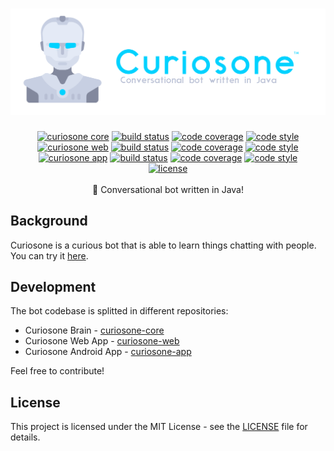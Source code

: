 <h1 align="center">
  <a href="https://curiosone-bot.github.io/"><img src="./media/curiosone-bot-logo.png" alt="curiosone-bot" /></a>
</h1>
<div align="center">
  <a href="https://github.com/curiosone-bot/curiosone-core"><img src="https://img.shields.io/badge/curiosone-core-00d2ff.svg" alt="curiosone core" /></a>
  <a href="https://travis-ci.org/curiosone-bot/curiosone-core"> <img src="https://travis-ci.org/curiosone-bot/curiosone-core.svg?branch=next" alt="build status"></a>
  <a href="https://codecov.io/gh/curiosone-bot/curiosone-core"><img src="https://img.shields.io/codecov/c/github/curiosone-bot/curiosone-core/next.svg" alt="code coverage" /></a>
  <a href="https://google.github.io/styleguide/javaguide.html"><img src="https://img.shields.io/badge/code_style-Google-5ed9c7.svg" alt="code style" /></a>
  <br>
  <a href="https://github.com/curiosone-bot/curiosone-web"><img src="https://img.shields.io/badge/curiosone-web-00d2ff.svg" alt="curiosone web" /></a>
  <a href="https://travis-ci.org/curiosone-bot/curiosone-web"> <img src="https://travis-ci.org/curiosone-bot/curiosone-web.svg?branch=master" alt="build status"></a>
  <a href="https://codecov.io/gh/curiosone-bot/curiosone-web"><img src="https://img.shields.io/codecov/c/github/curiosone-bot/curiosone-web/master.svg" alt="code coverage" /></a>
  <a href="https://google.github.io/styleguide/javaguide.html"><img src="https://img.shields.io/badge/code_style-Standard-5ed9c7.svg" alt="code style" /></a>
  <br>
  <a href="https://github.com/curiosone-bot/curiosone-app"><img src="https://img.shields.io/badge/curiosone-app-00d2ff.svg" alt="curiosone app" /></a>
  <a href="https://travis-ci.org/curiosone-bot/curiosone-app"> <img src="https://travis-ci.org/curiosone-bot/curiosone-app.svg?branch=master" alt="build status"></a>
  <a href="https://codecov.io/gh/curiosone-bot/curiosone-app"><img src="https://img.shields.io/codecov/c/github/curiosone-bot/curiosone-app/master.svg" alt="code coverage" /></a>
  <a href="https://google.github.io/styleguide/javaguide.html"><img src="https://img.shields.io/badge/code_style-Google-5ed9c7.svg" alt="code style" /></a>
  <br>
  <a href="LICENSE"><img src="https://img.shields.io/github/license/curiosone-bot/curiosone-core.svg" alt="license" /></a>
</div>
<br />
<div align="center">
  💬 Conversational bot written in Java!
</div>

## Background
Curiosone is a curious bot that is able to learn things chatting with people.  
You can try it [here](https://curiosone-bot.github.io/curiosone-web).

## Development
The bot codebase is splitted in different repositories:
- Curiosone Brain - [curiosone-core](https://github.com/curiosone-bot/curiosone-core)
- Curiosone Web App - [curiosone-web](https://github.com/curiosone-bot/curiosone-web)
- Curiosone Android App - [curiosone-app](https://github.com/curiosone-bot/curiosone-app)

Feel free to contribute!

## License
This project is licensed under the MIT License - see the [LICENSE](LICENSE) file for details.
